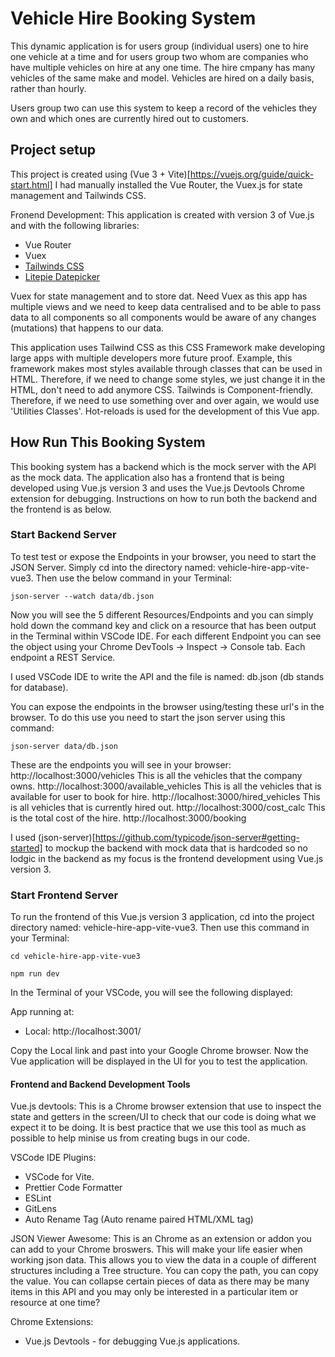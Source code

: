 # Vehicle Hire Booking System

This dynamic application is for users group (individual users) one to hire one vehicle at a time and for users group two whom are companies who have multiple vehicles on hire at any one time. The hire cmpany has many vehicles of the same make and model. Vehicles are hired on a daily basis, rather than hourly.

Users group two can use this system to keep a record of the vehicles they own and which ones are currently hired out to customers.

## Project setup

This project is created using (Vue 3 + Vite)[https://vuejs.org/guide/quick-start.html]
I had manually installed the Vue Router, the Vuex.js for state management and Tailwinds CSS.

Fronend Development:
This application is created with version 3 of Vue.js and with the following libraries:

- Vue Router
- Vuex
- [Tailwinds CSS](https://tailwindcss.com/docs/guides/vite)
- [Litepie Datepicker](https://litepie.com/#get-started)

Vuex for state management and to store dat.
Need Vuex as this app has multiple views and we need to keep data centralised and to be able to pass data to all components so all components would be aware of any changes (mutations) that happens to our data.

This application uses Tailwind CSS as this CSS Framework make developing large apps with multiple developers more future proof.
Example, this framework makes most styles available through classes that can be used in HTML. Therefore, if we need to change some styles, we just change it in the HTML, don't need to add anymore CSS. Tailwinds is Component-friendly. Therefore, if we need to use something over and over again, we would use 'Utilities Classes'.
Hot-reloads is used for the development of this Vue app.

## How Run This Booking System

This booking system has a backend which is the mock server with the API as the mock data. The application also has a frontend that is being developed using Vue.js version 3 and uses the Vue.js Devtools Chrome extension for debugging. Instructions on how to run both the backend and the frontend is as below.

### Start Backend Server

To test test or expose the Endpoints in your browser, you need to start the JSON Server. Simply cd into the directory named: vehicle-hire-app-vite-vue3. Then use the below command in your Terminal:

```
json-server --watch data/db.json
```

Now you will see the 5 different Resources/Endpoints and you can simply hold down the command key and click on a resource that has been output in the Terminal within VSCode IDE. For each different Endpoint you can see the object using your Chrome DevTools -> Inspect -> Console tab. Each endpoint a REST Service.

I used VSCode IDE to write the API and the file is named: db.json (db stands for database).

You can expose the endpoints in the browser using/testing these url's in the browser. To do this use you need to start the json server using this command:

```
json-server data/db.json
```

These are the endpoints you will see in your browser:
http://localhost:3000/vehicles
This is all the vehicles that the company owns.
http://localhost:3000/available_vehicles
This is all the vehicles that is available for user to book for hire.
http://localhost:3000/hired_vehicles
This is all vehicles that is currently hired out.
http://localhost:3000/cost_calc
This is the total cost of the hire.
http://localhost:3000/booking

I used (json-server)[https://github.com/typicode/json-server#getting-started] to mockup the backend with mock data that is hardcoded so no lodgic in the backend as my focus is the frontend development using Vue.js version 3.

### Start Frontend Server

To run the frontend of this Vue.js version 3 application, cd into the project directory named: vehicle-hire-app-vite-vue3. Then use this command in your Terminal:

```
cd vehicle-hire-app-vite-vue3

```

```
npm run dev
```

In the Terminal of your VSCode, you will see the following displayed:

App running at:

- Local: http://localhost:3001/

Copy the Local link and past into your Google Chrome browser. Now the Vue application will be displayed in the UI for you to test the application.

#### Frontend and Backend Development Tools

Vue.js devtools:
This is a Chrome browser extension that use to inspect the state and getters in the screen/UI to check that our code is doing what we expect it to be doing. It is best practice that we use this tool as much as possible to help minise us from creating bugs in our code.

VSCode IDE Plugins:

- VSCode for Vite.
- Prettier Code Formatter
- ESLint
- GitLens
- Auto Rename Tag (Auto rename paired HTML/XML tag)

JSON Viewer Awesome:
This is an Chrome as an extension or addon you can add to your Chrome broswers. This will make your life easier when working json data.
This allows you to view the data in a couple of different structures including a Tree structure. You can copy the path, you can copy the value. You can collapse certain pieces of data as there may be many items in this API and you may only be interested in a particular item or resource at one time?

Chrome Extensions:

- Vue.js Devtools - for debugging Vue.js applications.
